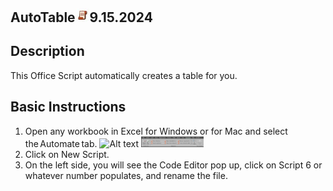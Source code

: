 ## AutoTable<img src="Images/OSLogo.jpg" width="23"/>9.15.2024





## Description
This Office Script automatically creates a table for you. 

## Basic Instructions
1. Open any workbook in Excel for Windows or for Mac and select the Automate tab.
   ![Alt text](/atinstruction1)
   <img src="/atinstruction1.jpg" width="100"/>
3. Click on New Script.
4. On the left side, you will see the Code Editor pop up, click on Script 6 or whatever number populates, and rename the file. 
